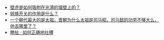 + [壁虎是如何吸附在光滑的墙壁上的？](https://daily.zhihu.com/story/9777562)
+ [转换开关的作用是什么？](https://daily.zhihu.com/story/9777702)
+ [一个朝代最大的是太祖，晋朝为什么太祖是司马昭，司马懿的功劳不够大么，他去哪里了？](https://daily.zhihu.com/story/9777710)
+ [瞎扯 · 如何正确地吐槽](https://daily.zhihu.com/story/9777456)
